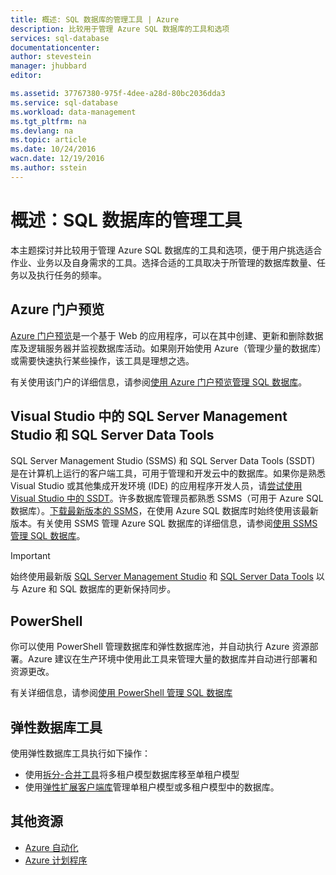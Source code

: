 ```yaml
---
title: 概述: SQL 数据库的管理工具 | Azure
description: 比较用于管理 Azure SQL 数据库的工具和选项
services: sql-database
documentationcenter: 
author: stevestein
manager: jhubbard
editor: 

ms.assetid: 37767380-975f-4dee-a28d-80bc2036dda3
ms.service: sql-database
ms.workload: data-management
ms.tgt_pltfrm: na
ms.devlang: na
ms.topic: article
ms.date: 10/24/2016
wacn.date: 12/19/2016
ms.author: sstein
---
```


# 概述：SQL 数据库的管理工具
本主题探讨并比较用于管理 Azure SQL 数据库的工具和选项，便于用户挑选适合作业、业务以及自身需求的工具。选择合适的工具取决于所管理的数据库数量、任务以及执行任务的频率。

## Azure 门户预览
[Azure 门户预览](https://portal.azure.cn)是一个基于 Web 的应用程序，可以在其中创建、更新和删除数据库及逻辑服务器并监视数据库活动。如果刚开始使用 Azure（管理少量的数据库）或需要快速执行某些操作，该工具是理想之选。

有关使用该门户的详细信息，请参阅[使用 Azure 门户预览管理 SQL 数据库](./sql-database-manage-portal.md)。

## Visual Studio 中的 SQL Server Management Studio 和 SQL Server Data Tools
SQL Server Management Studio (SSMS) 和 SQL Server Data Tools (SSDT) 是在计算机上运行的客户端工具，可用于管理和开发云中的数据库。如果你是熟悉 Visual Studio 或其他集成开发环境 (IDE) 的应用程序开发人员，请[尝试使用 Visual Studio 中的 SSDT](https://msdn.microsoft.com/zh-cn/library/mt204009.aspx)。许多数据库管理员都熟悉 SSMS（可用于 Azure SQL 数据库）。[下载最新版本的 SSMS](https://msdn.microsoft.com/zh-cn/library/mt238290)，在使用 Azure SQL 数据库时始终使用该最新版本。有关使用 SSMS 管理 Azure SQL 数据库的详细信息，请参阅[使用 SSMS 管理 SQL 数据库](./sql-database-manage-azure-ssms.md)。

> [!IMPORTANT]
> 始终使用最新版 [SQL Server Management Studio](https://msdn.microsoft.com/zh-cn/library/mt238290) 和 [SQL Server Data Tools](https://msdn.microsoft.com/zh-cn/library/mt204009.aspx) 以与 Azure 和 SQL 数据库的更新保持同步。

## PowerShell
你可以使用 PowerShell 管理数据库和弹性数据库池，并自动执行 Azure 资源部署。Azure 建议在生产环境中使用此工具来管理大量的数据库并自动进行部署和资源更改。

有关详细信息，请参阅[使用 PowerShell 管理 SQL 数据库](./sql-database-command-line-tools.md)

## 弹性数据库工具
使用弹性数据库工具执行如下操作：

* 使用[拆分-合并工具](./sql-database-elastic-scale-overview-split-and-merge.md)将多租户模型数据库移至单租户模型
* 使用[弹性扩展客户端库](./sql-database-elastic-database-client-library.md)管理单租户模型或多租户模型中的数据库。

## 其他资源
* [Azure 自动化](../automation/index.md)
* [Azure 计划程序](../scheduler/index.md)

<!---HONumber=Mooncake_1212_2016-->